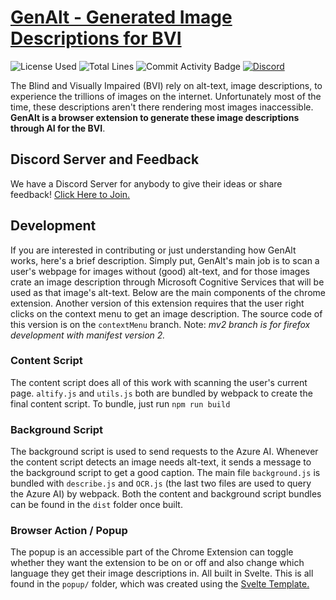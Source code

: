 
# [GenAlt - Generated Image Descriptions for BVI](https://chrome.google.com/webstore/detail/genalt-generated-alt-text/ekbmkapnmnhhgfmjdnchgmcfggibebnn?hl=en&authuser=0)

![License Used](https://img.shields.io/github/license/anish-lakkapragada/GenAlt)
![Total Lines](https://img.shields.io/tokei/lines/github/anish-lakkapragada/GenAlt)
![Commit Activity Badge](https://img.shields.io/github/commit-activity/w/anish-lakkapragada/GenAlt?color=green)
[![Discord](https://img.shields.io/discord/928916045295652905.svg?label=&logo=discord&logoColor=ffffff&color=7389D8&labelColor=6A7EC2)](https://discord.gg/Xcft8CrXRq)

The Blind and Visually Impaired (BVI) rely on alt-text, image descriptions, to experience the trillions of images on the internet. Unfortunately most of the time, these descriptions aren't there rendering most images inaccessible. **GenAlt is a browser extension to generate these image descriptions through AI for the BVI**.

 

## Discord Server and Feedback

 
We have a Discord Server for anybody to give their ideas or share feedback! [Click Here to Join.](https://discord.gg/Xcft8CrXRq)

  

## Development

If you are interested in contributing or just understanding how GenAlt works, here's a brief description. Simply put, GenAlt's main job is to scan a user's webpage for images without (good) alt-text, and for those images crate an image description through Microsoft Cognitive Services that will be used as that image's alt-text. Below are the main components of the chrome extension. Another version of this extension requires that the user right clicks on the context menu to get an image description. The source code of this version is on the `contextMenu` branch. Note: *mv2 branch is for firefox development with manifest version 2.*

  

### Content Script

  

The content script does all of this work with scanning the user's current page. `altify.js` and `utils.js` both are bundled by webpack to create the final content script. To bundle, just run ```npm run build```

  

### Background Script

  

The background script is used to send requests to the Azure AI. Whenever the content script detects an image needs alt-text, it sends a message to the background script to get a good caption. The main file `background.js` is bundled with `describe.js` and `OCR.js` (the last two files are used to query the Azure AI) by webpack. Both the content and background script bundles can be found in the `dist` folder once built.

  

### Browser Action / Popup

  

The popup is an accessible part of the Chrome Extension can toggle whether they want the extension to be on or off and also change which language they get their image descriptions in. All built in Svelte. This is all found in the `popup/` folder, which was created using the [Svelte Template.](https://github.com/sveltejs/template)

